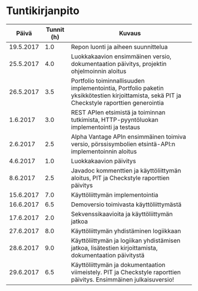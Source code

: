# Tuntikirjanpito

Päivä | Tunnit (h) | Kuvaus
--------- | --- | -----------------------------------
19.5.2017 | 1.0 | Repon luonti ja aiheen suunnittelua
25.5.2017 | 4.0 | Luokkakaavion ensimmäinen versio, dokumentaation päivitys, projektin ohjelmoinnin aloitus
26.5.2017 | 3.5 | Portfolio toiminnallisuuden implementointia, Portfolio paketin yksikkötestien kirjoittamista, sekä PIT ja Checkstyle raporttien generointia
1.6.2017 | 3.0 | REST APIen etsimistä ja toiminnan tutkimista, HTTP-pyyntöluokan implementointi ja testaus
2.6.2017 | 2.5 | Alpha Vantage APIn ensimmäinen toimiva versio, pörssisymbolien etsintä-API:n implementoinnin aloitus
4.6.2017 | 1.0 | Luokkakaavion päivitys
8.6.2017 | 2.5 | Javadoc kommenttien ja käyttöliittymän aloitus, PIT ja Checkstyle raporttien päivitys
15.6.2017 | 7.0 | Käyttöliittymän implementointia
16.6.2017 | 6.5 | Demoversio toimivasta käyttöliittymästä
17.6.2017 | 2.0 | Sekvenssikaavioita ja käyttöliittymän jatkoa
27.6.2017 | 8.0 | Käyttöliittymän yhdistäminen logiikkaan
28.6.2017 | 9.0 | Käyttöliittymän ja logiikan yhdistämisen jatkoa, lisätestien kirjoittamista, dokumentaation päivitystä
29.6.2017 | 6.5 | Käyttöliittymän ja dokumentaation viimeistely. PIT ja Checkstyle raporttien päivitys. Ensimmäinen julkaisuversio!

